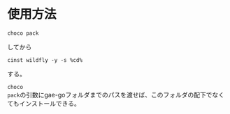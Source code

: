 # 使用方法

    choco pack
してから

    cinst wildfly -y -s %cd%
する。

<code>choco pack</code>の引数にgae-goフォルダまでのパスを渡せば、このフォルダの配下でなくてもインストールできる。
